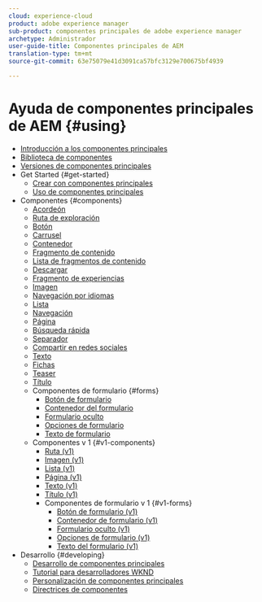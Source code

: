 ```yaml
---
cloud: experience-cloud
product: adobe experience manager
sub-product: componentes principales de adobe experience manager
archetype: Administrador
user-guide-title: Componentes principales de AEM
translation-type: tm+mt
source-git-commit: 63e75079e41d3091ca57bfc3129e700675bf4939

---
```



# Ayuda de componentes principales de AEM {#using}

+ [Introducción a los componentes principales](introduction.md)
+ [Biblioteca de componentes](http://opensource.adobe.com/aem-core-wcm-components/library.html)
+ [Versiones de componentes principales](versions.md)
+ Get Started {#get-started}
   + [Crear con componentes principales](authoring.md)
   + [Uso de componentes principales](using.md)
+ Componentes {#components}
   + [Acordeón](accordion.md)
   + [Ruta de exploración](breadcrumb.md)
   + [Botón](button.md)
   + [Carrusel](carousel.md)
   + [Contenedor](container.md)
   + [Fragmento de contenido](content-fragment-component.md)
   + [Lista de fragmentos de contenido](content-fragment-list.md)
   + [Descargar](download.md)
   + [Fragmento de experiencias](experience-fragment.md)
   + [Imagen](image.md)
   + [Navegación por idiomas](language-navigation.md)
   + [Lista](list.md)
   + [Navegación](navigation.md)
   + [Página](page.md)
   + [Búsqueda rápida](quick-search.md)
   + [Separador](separator.md)
   + [Compartir en redes sociales](sharing.md)
   + [Texto](text.md)
   + [Fichas](tabs.md)
   + [Teaser](teaser.md)
   + [Título](title.md)
   + Componentes de formulario {#forms}
      + [Botón de formulario](form-button.md)
      + [Contenedor del formulario](form-container.md)
      + [Formulario oculto](form-hidden.md)
      + [Opciones de formulario](form-options.md)
      + [Texto de formulario](form-text.md)
   + Componentes v 1 {#v1-components}
      + [Ruta (v1)](breadcrumb-v1.md)
      + [Imagen (v1)](image-v1.md)
      + [Lista (v1)](list-v1.md)
      + [Página (v1)](page-v1.md)
      + [Texto (v1)](text-v1.md)
      + [Título (v1)](title-v1.md)
      + Componentes de formulario v 1 {#v1-forms}
         + [Botón de formulario (v1)](form-button-v1.md)
         + [Contenedor de formulario (v1)](form-container-v1.md)
         + [Formulario oculto (v1)](form-hidden-v1.md)
         + [Opciones de formulario (v1)](form-options-v1.md)
         + [Texto del formulario (v1)](form-text-v1.md)
+ Desarrollo {#developing}
   + [Desarrollo de componentes principales](developing.md)
   + [Tutorial para desarrolladores WKND](https://helpx.adobe.com/experience-manager/6-5/sites/developing/using/getting-started.html)
   + [Personalización de componentes principales](customizing.md)
   + [Directrices de componentes](guidelines.md)

